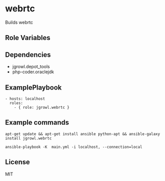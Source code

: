 webrtc
========

Builds webrtc

Role Variables
--------------

Dependencies
------------

  * jgrowl.depot_tools
  * php-coder.oraclejdk

ExamplePlaybook
-------------------------

    - hosts: localhost
      roles:
        - { role: jgrowl.webrtc }


Example commands
-----------------------

`apt-get update && apt-get install ansible python-apt && ansible-galaxy install jgrowl.webrtc`

`ansible-playbook -K  main.yml -i localhost, --connection=local`

License
-------

MIT

